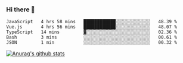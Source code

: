 ### Hi there 👋



<!--
**webB1an/webB1an** is a ✨ _special_ ✨ repository because its `README.md` (this file) appears on your GitHub profile.

Here are some ideas to get you started:

- 🔭 I’m currently working on ...
- 🌱 I’m currently learning ...
- 👯 I’m looking to collaborate on ...
- 🤔 I’m looking for help with ...
- 💬 Ask me about ...
- 📫 How to reach me: ...
- 😄 Pronouns: ...
- ⚡ Fun fact: ...
-->

<!--START_SECTION:waka-->
```text
JavaScript   4 hrs 58 mins   ████████████░░░░░░░░░░░░░   48.39 % 
Vue.js       4 hrs 56 mins   ████████████░░░░░░░░░░░░░   48.07 % 
TypeScript   14 mins         ▓░░░░░░░░░░░░░░░░░░░░░░░░   02.36 % 
Bash         3 mins          ░░░░░░░░░░░░░░░░░░░░░░░░░   00.61 % 
JSON         1 min           ░░░░░░░░░░░░░░░░░░░░░░░░░   00.32 % 
```
<!--END_SECTION:waka-->


[![Anurag's github stats](https://github-readme-stats.vercel.app/api?username=webB1an&show_icons=true&theme=radical)](https://github.com/anuraghazra/github-readme-stats)

